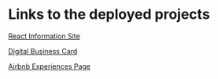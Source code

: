 # Links to the deployed projects

[React Information Site](https://visionary-brioche-307675.netlify.app/)

[Digital Business Card](https://superlative-frangollo-19d152.netlify.app/)

[Airbnb Experiences Page](https://grand-kulfi-4b34ab.netlify.app/)